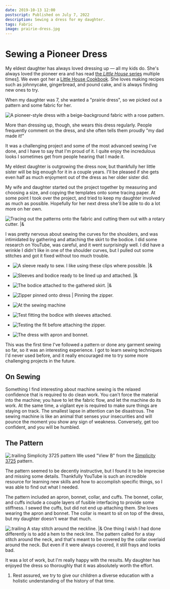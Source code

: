 ```yaml
---
date: 2019-10-13 12:00
postscript: Published on July 7, 2022
description: Sewing a dress for my daughter.
tags: Fabric
image: prairie-dress.jpg
---
```


# Sewing a Pioneer Dress

My eldest daughter has always loved dressing up — all my kids do. She's always
loved the pioneer era and has read
[the *Little House* series](https://en.wikipedia.org/wiki/Little_House_on_the_Prairie)
multiple times[1](#footnotes). We even got her a
[Little House Cookbook](https://amzn.to/3R8mduu).
She loves making recipes such as johnnycake, gingerbread, and pound cake,
and is always finding new ones to try.

When my daughter was 7, she wanted a "prairie dress", so we picked out a pattern
and some fabric for her.

![A pioneer-style dress with a beige-background fabric with a rose pattern.](prairie-dress.jpg)

More than dressing up, though, she wears this dress regularly. People frequently
comment on the dress, and she often tells them proudly "my dad made it!"

It was a challenging project and some of the most advanced sewing I've done, and
I have to say that I'm proud of it. I quite enjoy the incredulous looks I
sometimes get from people hearing that I made it.

My eldest daughter is outgrowing the dress now, but thankfully her little sister
will be big enough for it in a couple years. I'll be pleased if she gets even
half as much enjoyment out of the dress as her older sister did.

My wife and daughter started out the project together by measuring and choosing
a size, and copying the templates onto some tracing paper. At some point I took
over the project, and tried to keep my daughter involved as much as possible.
Hopefully for her next dress she'll be able to do a lot more on her own.

![Tracing out the patterns onto the fabric and cutting them out with a rotary cutter. |&](tracing-patterns.jpg)

I was pretty nervous about sewing the curves for the shoulders, and was
intimidated by gathering and attaching the skirt to the bodice. I did some
research on YouTube, was careful, and it went surprisingly well. I did have a
wrinkle I didn't like in one of the shoulder curves, but I pulled out some
stitches and got it fixed without too much trouble.

- ![A sleeve ready to sew. I like using these clips where possible. |&](sleeve.jpg)
- ![Sleeves and bodice ready to be lined up and attached. |&](parts-laid-out.jpg)
- ![The bodice attached to the gathered skirt. |&](gather.jpg)

- ![Zipper pinned onto dress | Pinning the zipper.](pinning-zipper.jpg)
- ![At the sewing machine](at-sewing-machine.jpg)

- ![Test fitting the bodice with sleeves attached.](bodice-with-sleeves.jpg)
- ![Testing the fit before attaching the zipper.](try-on.jpg)
- ![The dress with apron and bonnet.](finished-dress.jpg)

This was the first time I've followed a pattern or done any garment sewing so
far, so it was an interesting experience. I got to learn sewing techniques I'd
never used before, and it really encouraged me to try some more challenging
projects in the future.

## On Sewing

Something I find interesting about machine sewing is the relaxed confidence that
is required to do clean work. You can't force the material into the machine; you
have to let the fabric flow, and let the machine do its work. At the same time,
a vigilant eye is required to make sure things are staying on track. The
smallest lapse in attention can be disastrous. The sewing machine is like an
animal that senses your insecurities and will pounce the moment you show any
sign of weakness. Conversely, get too confident, and you will be humbled.

## The Pattern

![.trailing Simplicity 3725 pattern](simplicity-3725.png)
We used "View B" from the [Simplicity 3725](https://amzn.to/3bX2QV1) pattern.

The pattern seemed to be decently instructive, but I found it to be imprecise
and missing some details. Thankfully YouTube is such an incredible resource for
learning new skills and how to accomplish specific things, so I was able to find
out what I needed.

The pattern included an apron, bonnet, collar, and cuffs. The bonnet, collar,
and cuffs include a couple layers of fusible interfacing to provide some
stiffness. I sewed the cuffs, but did not end up attaching them. She loves
wearing the apron and bonnet. The collar is meant to sit on top of the dress,
but my daughter doesn't wear that much.

![.trailing A stay stitch around the neckline. |&](neck-stitch.jpg)
One thing I wish I had done differently is to add a hem to the neck line. The
pattern called for a stay stitch around the neck, and that's meant to be covered
by the collar overlaid around the neck. But even if it were always covered, it
still frays and looks bad.

It was a lot of work, but I'm really happy with the results. My daughter has
enjoyed the dress so thoroughly that it was absolutely worth the effort.

1) Rest assured, we try to give our children a diverse education with a holistic
understanding of the history of that time.


